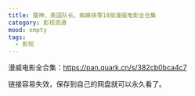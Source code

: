 ```yaml
---
title: 雷神、美国队长、蜘蛛侠等18部漫威电影全合集
category: 影视资源
mood: empty
tags:
  - 影视
---
```





漫威电影全合集：https://pan.quark.cn/s/382cb0bca4c7




链接容易失效，保存到自己的网盘就可以永久看了。





